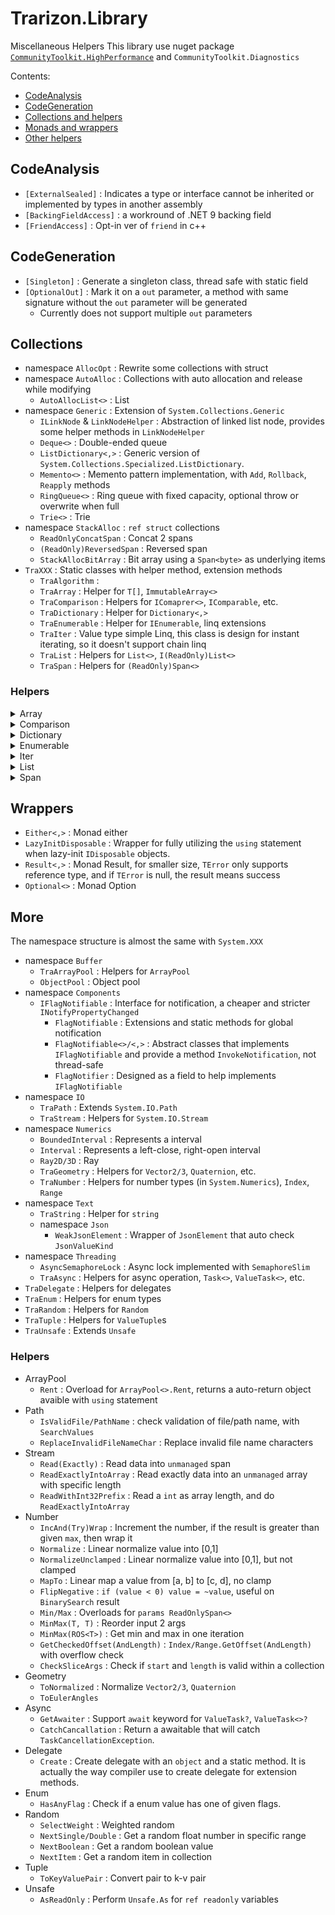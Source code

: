 ﻿# Trarizon.Library

Miscellaneous Helpers
This library use nuget package [`CommunityToolkit.HighPerformance`](https://github.com/communitytoolkit/dotnet) and `CommunityToolkit.Diagnostics` 

Contents:

- [CodeAnalysis](#CodeAnalysis)
- [CodeGeneration](#CodeGeneration)
- [Collections and helpers](#Collections)
- [Monads and wrappers](#Wrappers)
- [Other helpers](#More)

## CodeAnalysis

- `[ExternalSealed]` : Indicates a type or interface cannot be inherited or implemented by types in another assembly
- `[BackingFieldAccess]` : a workround of .NET 9 backing field
- `[FriendAccess]` : Opt-in ver of `friend` in c++

## CodeGeneration

- `[Singleton]` : Generate a singleton class, thread safe with static field
- `[OptionalOut]` : Mark it on a `out` parameter, a method with same signature without the `out` parameter will be generated
    - Currently does not support multiple `out` parameters

## Collections

- namespace `AllocOpt` : Rewrite some collections with struct
- namespace `AutoAlloc` : Collections with auto allocation and release while modifying
    - `AutoAllocList<>` : List
- namespace `Generic` : Extension of `System.Collections.Generic`
    - `ILinkNode` & `LinkNodeHelper` : Abstraction of linked list node, provides some helper methods in `LinkNodeHelper`
    - `Deque<>` : Double-ended queue
    - `ListDictionary<,>` : Generic version of `System.Collections.Specialized.ListDictionary`.
    - `Memento<>` : Memento pattern implementation, with `Add`, `Rollback`, `Reapply` methods
    - `RingQueue<>` : Ring queue with fixed capacity, optional throw or overwrite when full
    - `Trie<>` : Trie
- namespace `StackAlloc` : `ref struct` collections
    - `ReadOnlyConcatSpan` : Concat 2 spans
    - `(ReadOnly)ReversedSpan` : Reversed span
    - `StackAllocBitArray` : Bit array using a `Span<byte>` as underlying items
- `TraXXX` : Static classes with helper method, extension methods
    - `TraAlgorithm` : 
    - `TraArray` : Helper for `T[]`, `ImmutableArray<>`
    - `TraComparison` : Helpers for `IComaprer<>`, `IComparable`, etc.
    - `TraDictionary` : Helper for `Dictionary<,>`
    - `TraEnumerable` : Helper for `IEnumerable`, linq extensions
    - `TraIter` : Value type simple Linq, this class is design for instant iterating, so it doesn't support chain linq
    - `TraList` : Helpers for `List<>`, `I(ReadOnly)List<>`
    - `TraSpan` : Helpers for `(ReadOnly)Span<>`

### Helpers

<details>
<summary>Array</summary>

- `AsEnumerable(OrNull)` for `ImmutableArray<>` : Return underlying array as `IEnumerable<>` to avoid boxing and get performance improvements with LinQ. The BCL overloaded some linq method but not all(and my own linq extensions do not support)
- `MoveTo` : Move item on `fromIndex` to `toIndex`
- `EmptyIfDefault` for `ImmutableArray<>` : Return empty array if source is `null` 
- `TryAt` for `ImmutableArray<>`

</details>

<details>
<summary>Comparison</summary>

- `Reverse` : Reverse a `IComparer<>`

</details>

<details>
<summary>Dictionary</summary>

- `GetOrAdd`

</details>

<details>
<summary>Enumerable</summary>

- Aggregation
    - `CountsMoreThan/LessThan/AtMost/AtLeast/EqualsTo/Between` : Judge size of collection
    - `IsDistinct(By)` : Check if the collection doesn't contains duplicate element
    - `IsInOrder(By)` : Check if the elements in collection is in order
    - `MinMax(By)` : Get minimun value and maximun value in one iteration
- Creation
    - `EnumerateByWhile/NotNull` : Yield next value selected by a `Func<T, T>`, until predicate failed
- Element
    - `TryAt` : `TryXXX` version of `ElementAt`
    - `TryFirst` : `TryXXX` version of `First`
    - `TryLast` : `TryXXX` version of `Last`
    - `FirstNearToMax(By)(OrDefault)` : Find the first item has priority greater than given priority, if not found, return the first item with greatest priority
    - `TrySingle` : Returning tagged union version of `Single`
- Filtering
    - `Duplicates` : Return all elements that is not distinct in collection
    - `OfNotNull` : Filter out all `null` values
    - `TakeEvery` : Yield the values in specific interval
- Joining
    - `CatesianProduct` : Catesian product
    - `Merge` : Merge 2 sorted collections
- Mapping
    - `Adjacent` : Yield the value and its next value
    - `AggregateSelect` : `Aggregate` and returns all values in processing
    - `ChunkPair/Triple` : Returning tuple version of `Chunk`
    - `WithIndex` : Yield index and item, `Index` in .NET 9
    - `Repeat` : Repeatly enumerate the collection
- Partition
    - `OfTypeWhile` : Take values until doesn't match the given type
    - `OfTypeUntil` : Take values until reach element in given type
    - `PopFront` : Split the collection into 2 parts, the first parts is return by `out` paramter
    - `PopFirst` : Get the first element, and returns the rest elements.
- Sorting
    - `Rotate` : Split the collection into 2 parts and swap them
- ToCollections
    - `EmptyIfNull` : Return empty collection if source collection is `null`
    - `TryToNonEmptyList` : If collection is not empty, then collect items into `List<>`, in one iteration

</details>

<details>
<summary>Iter</summary>

These methods are implements for instant iteration, so all iterators are implements with `struct`,
but not implements `IEnumerable<>` or `IEnumerator`

Too lazy to implement all linqs, so I'll just implement what I have used.

All extensions methods identifiers are start with `Iter`

- Creation
    - `IterateByWhile/NotNull` : Yield next value selected by a `Func<T, T>`, until predicate failed
    - `Range` : Enumerate `int` from `start` to `end`(not include)
    - `RangeTo` : Iterate `int` from 0 to `count` with specific step
- Mapping
    - `WithIndex`
- Sorting
    - `Reverse` : `Reverse` in Linq will always cache values in collection, this won't do that because designing for instant iteration

</details>

<details>
<summary>List</summary>

- Modification
    - `RemoveAt/RemoveRange` : overload for `Index` and `Range`
    - `MoveTo` : Move item(s) on `fromIndex` to `toIndex`
- Views
    - `GetLookup` : Returns a view treating the list as a set
    - `GetSortedModifier` : Returns a view through which modifying the list will keep elements in order.

</details>

<details>
<summary>Span</summary>

- Creation
    - `As(ReadOnly)Bytes` : Convert an `unmanaged` value into bytes
- Index
    - `OffsetOf` (`DangerousOffsetOf`) : Get the index of element by pointer substraction
    - `FindLower/UppderBoundIndex` : find the lower/upper bound in a sorted span
    - `LinearSearch(FromEnd)` : Linear search, similar to `BinarySearch`, returns `~index` when not found
- Modifications
    - `MoveTo` : Move item(s) on `fromIndex` to `toIndex`
- Views
    - `AsReversed` : return `(ReadOnly)ReversedSpan` of the span

</details>

## Wrappers

- `Either<,>` : Monad either
- `LazyInitDisposable` : Wrapper for fully utilizing the `using` statement when lazy-init `IDisposable` objects.
- `Result<,>` : Monad Result, for smaller size, `TError` only supports reference type, and if `TError` is null, the result means success
- `Optional<>` : Monad Option

## More

The namespace structure is almost the same with `System.XXX`

- namespace `Buffer`
    - `TraArrayPool` : Helpers for `ArrayPool`
    - `ObjectPool` : Object pool
- namespace `Components`
    - `IFlagNotifiable` : Interface for notification, a cheaper and stricter `INotifyPropertyChanged`
        - `FlagNotifiable` : Extensions and static methods for global notification
        - `FlagNotifiable<>/<,>` : Abstract classes that implements `IFlagNotifiable` and provide a method `InvokeNotification`, not thread-safe
        - `FlagNotifier` : Designed as a field to help implements `IFlagNotifiable`
- namespace `IO`
    - `TraPath` : Extends `System.IO.Path`
    - `TraStream` : Helpers for `System.IO.Stream`
- namespace `Numerics`
    - `BoundedInterval` : Represents a interval 
    - `Interval` : Represents a left-close, right-open interval
    - `Ray2D/3D` : Ray
    - `TraGeometry` : Helpers for `Vector2/3`, `Quaternion`, etc.
    - `TraNumber` : Helpers for number types (in `System.Numerics`), `Index`, `Range`
- namespace `Text`
    - `TraString` : Helper for `string`
    - namespace `Json`
        - `WeakJsonElement` : Wrapper of `JsonElement` that auto check `JsonValueKind`
- namespace `Threading`
    - `AsyncSemaphoreLock` : Async lock implemented with `SemaphoreSlim`
    - `TraAsync` : Helpers for async operation, `Task<>`, `ValueTask<>`, etc.
- `TraDelegate` : Helpers for delegates
- `TraEnum` : Helpers for enum types
- `TraRandom` : Helpers for `Random`
- `TraTuple` : Helpers for `ValueTuple`s
- `TraUnsafe` : Extends `Unsafe`

### Helpers

- ArrayPool
    - `Rent` : Overload for `ArrayPool<>.Rent`, returns a auto-return object avaible with `using` statement
- Path
    - `IsValidFile/PathName` : check validation of file/path name, with `SearchValues`
    - `ReplaceInvalidFileNameChar` : Replace invalid file name characters
- Stream
    - `Read(Exactly)` : Read data into `unmanaged` span
    - `ReadExactlyIntoArray` : Read exactly data into an `unmanaged` array with specific length
    - `ReadWithInt32Prefix` : Read a `int` as array length, and do `ReadExactlyIntoArray`
- Number
    - `IncAnd(Try)Wrap` : Increment the number, if the result is greater than given `max`, then wrap it
    - `Normalize` : Linear normalize value into [0,1]
    - `NormalizeUnclamped` : Linear normalize value into [0,1], but not clamped
    - `MapTo` : Linear map a value from [a, b] to [c, d], no clamp
    - `FlipNegative` : `if (value < 0) value = ~value`, useful on `BinarySearch` result
    - `Min/Max` : Overloads for `params ReadOnlySpan<>`
    - `MinMax(T, T)` : Reorder input 2 args
    - `MinMax(ROS<T>)` : Get min and max in one iteration
    - `GetCheckedOffset(AndLength)` : `Index/Range.GetOffset(AndLength)` with overflow check
    - `CheckSliceArgs` : Check if `start` and `length` is valid within a collection
- Geometry
    - `ToNormalized` : Normalize `Vector2/3`, `Quaternion`
    - `ToEulerAngles`
- Async
    - `GetAwaiter` : Support `await` keyword for `ValueTask?`, `ValueTask<>?`
    - `CatchCancallation` : Return a awaitable that will catch `TaskCancellationException`.
- Delegate
    - `Create` : Create delegate with an `object` and a static method. It is actually the way compiler use to create delegate for extension methods.
- Enum
    - `HasAnyFlag` : Check if a enum value has one of given flags.
- Random
    - `SelectWeight` : Weighted random
    - `NextSingle/Double` : Get a random float number in specific range
    - `NextBoolean` : Get a random boolean value
    - `NextItem` : Get a random item in collection
- Tuple
    - `ToKeyValuePair` : Convert pair to k-v pair
- Unsafe
    - `AsReadOnly` : Perform `Unsafe.As` for `ref readonly` variables
